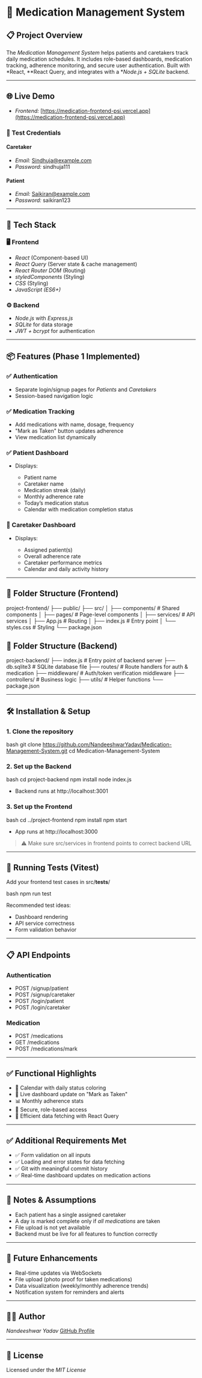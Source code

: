 # 💊 Medication Management System

## 📋 Project Overview

The *Medication Management System* helps patients and caretakers track daily medication schedules. It includes role-based dashboards, medication tracking, adherence monitoring, and secure user authentication. Built with *React, **React Query, and integrates with a **Node.js + SQLite* backend.

---

## 🌐 Live Demo

* *Frontend:* [https://medication-frontend-psi.vercel.app](https://medication-frontend-psi.vercel.app)

### 🧪 Test Credentials

#### Caretaker

* *Email:* [Sindhuja@example.com](mailto:Sindhuja@example.com)
* *Password:* sindhuja111

#### Patient

* *Email:* [Saikiran@example.com](mailto:Saikiran@example.com)
* *Password:* saikiran123
---

## 🚀 Tech Stack

### 🖥 Frontend

* *React* (Component-based UI)
* *React Query* (Server state & cache management)
* *React Router DOM* (Routing)
* *styledComponents* (Styling)
* *CSS* (Styling)
* *JavaScript (ES6+)*

### ⚙ Backend

* *Node.js* with *Express.js*
* *SQLite* for data storage
* *JWT + bcrypt* for authentication

---

## 📦 Features (Phase 1 Implemented)

### ✅ Authentication

* Separate login/signup pages for *Patients* and *Caretakers*
* Session-based navigation logic

### ✅ Medication Tracking

* Add medications with name, dosage, frequency
* "Mark as Taken" button updates adherence
* View medication list dynamically

### ✅ Patient Dashboard

* Displays:

  * Patient name
  * Caretaker name
  * Medication streak (daily)
  * Monthly adherence rate
  * Today’s medication status
  * Calendar with medication completion status

### 🔁 Caretaker Dashboard

* Displays:

  * Assigned patient(s)
  * Overall adherence rate
  * Caretaker performance metrics
  * Calendar and daily activity history

---

## 🧭 Folder Structure (Frontend)


project-frontend/
├── public/
├── src/
│   ├── components/         # Shared components
│   ├── pages/              # Page-level components
│   ├── services/           # API services
│   ├── App.js              # Routing
│   ├── index.js            # Entry point
│   └── styles.css          # Styling
└── package.json


## 🧭 Folder Structure (Backend)


project-backend/
├── index.js                # Entry point of backend server
├── db.sqlite3              # SQLite database file
├── routes/                 # Route handlers for auth & medication
├── middleware/             # Auth/token verification middleware
├── controllers/            # Business logic
├── utils/                  # Helper functions
└── package.json


---

## 🛠 Installation & Setup

### 1. Clone the repository

bash
git clone https://github.com/NandeeshwarYadav/Medication-Management-System.git
cd Medication-Management-System


### 2. Set up the Backend

bash
cd project-backend
npm install
node index.js


* Backend runs at http://localhost:3001

### 3. Set up the Frontend

bash
cd ../project-frontend
npm install
npm start


* App runs at http://localhost:3000

> ⚠ Make sure src/services in frontend points to correct backend URL

---

## 🧪 Running Tests (Vitest)

Add your frontend test cases in src/__tests__/

bash
npm run test


Recommended test ideas:

* Dashboard rendering
* API service correctness
* Form validation behavior

---

## 📋 API Endpoints

### Authentication

* POST /signup/patient
* POST /signup/caretaker
* POST /login/patient
* POST /login/caretaker

### Medication

* POST /medications
* GET /medications
* POST /medications/mark

---

## ✅ Functional Highlights

* 📅 Calendar with daily status coloring
* 🔁 Live dashboard update on "Mark as Taken"
* 📊 Monthly adherence stats
* 🔐 Secure, role-based access
* 🔄 Efficient data fetching with React Query

---

## ✅ Additional Requirements Met

* ✅ Form validation on all inputs
* ✅ Loading and error states for data fetching
* ✅ Git with meaningful commit history
* ✅ Real-time dashboard updates on medication actions

---

## 📜 Notes & Assumptions

* Each patient has a single assigned caretaker
* A day is marked complete only if *all medications* are taken
* File upload is not yet available
* Backend must be live for all features to function correctly

---

## 🧠 Future Enhancements

* Real-time updates via WebSockets
* File upload (photo proof for taken medications)
* Data visualization (weekly/monthly adherence trends)
* Notification system for reminders and alerts

---

## 👨‍💻 Author

*Nandeeshwar Yadav*
[GitHub Profile](https://github.com/NandeeshwarYadav)

---

## 📃 License

Licensed under the *MIT License*
